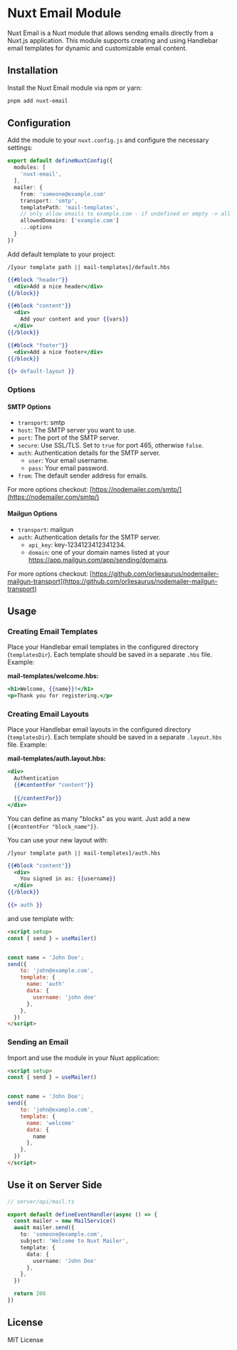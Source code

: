 
# Nuxt Email Module

Nuxt Email is a Nuxt module that allows sending emails directly from a Nuxt.js application. This module supports creating and using Handlebar email templates for dynamic and customizable email content.

## Installation

Install the Nuxt Email module via npm or yarn:

```bash
pnpm add nuxt-email
```

## Configuration

Add the module to your `nuxt.config.js` and configure the necessary settings:

```ts
export default defineNuxtConfig({
  modules: [
    'nuxt-email',
  ],
  mailer: {
    from: 'someone@example.com'
    transport: 'smtp',
    templatePath: 'mail-templates',
    // only allow emails to example.com - if undefined or empty -> all domains are allowed!
    allowedDomains: ['example.com']
    ...options
  }
})
```
Add default template to your project:

``/[your template path || mail-templates]/default.hbs`` 

```handlebars
{{#block "header"}}
  <div>Add a nice header</div>
{{/block}}

{{#block "content"}}
  <div>
    Add your content and your {{vars}}
  </div>
{{/block}}

{{#block "footer"}}
  <div>Add a nice footer</div>
{{/block}}

{{> default-layout }}
```


### Options

#### SMTP Options

- `transport`: smtp
- `host`: The SMTP server you want to use.
- `port`: The port of the SMTP server.
- `secure`: Use SSL/TLS. Set to `true` for port 465, otherwise `false`.
- `auth`: Authentication details for the SMTP server.
  - `user`: Your email username.
  - `pass`: Your email password.
- `from`: The default sender address for emails.

For more options checkout: [https://nodemailer.com/smtp/](https://nodemailer.com/smtp/)

#### Mailgun Options

- `transport`: mailgun
- `auth`: Authentication details for the SMTP server.
  - `api_key`: key-1234123412341234.
  - `domain`: one of your domain names listed at your https://app.mailgun.com/app/sending/domains.

For more options checkout: [https://github.com/orliesaurus/nodemailer-mailgun-transport](https://github.com/orliesaurus/nodemailer-mailgun-transport)

## Usage

### Creating Email Templates

Place your Handlebar email templates in the configured directory (`templatesDir`). Each template should be saved in a separate `.hbs` file. Example:

**mail-templates/welcome.hbs:**

```handlebars
<h1>Welcome, {{name}}!</h1>
<p>Thank you for registering.</p>
```

### Creating Email Layouts

Place your Handlebar email layouts in the configured directory (`templatesDir`). Each template should be saved in a separate `.layout.hbs` file. Example:

**mail-templates/auth.layout.hbs:**

```handlebars
<div>
  Authentication
  {{#contentFor "content"}}
                  
  {{/contentFor}}
</div>
```

You can define as many "blocks" as you want. Just add a new `{{#contentFor "block_name"}}`.

You can use your new layout with:

`/[your template path || mail-templates]/auth.hbs`

```handlebars
{{#block "content"}}
  <div>
    You signed in as: {{username}}
  </div>
{{/block}}

{{> auth }}
```

and use template with:

```html
<script setup>
const { send } = useMailer()


const name = 'John Doe';
send({
    to: 'john@example.com',
    template: {
      name: 'auth'
      data: {
        username: 'john doe'
      },
    },
  })
</script>
```

### Sending an Email

Import and use the module in your Nuxt application:

```html
<script setup>
const { send } = useMailer()


const name = 'John Doe';
send({
    to: 'john@example.com',
    template: {
      name: 'welcome'
      data: {
        name
      },
    },
  })
</script>
```

## Use it on Server Side

```ts
// server/api/mail.ts

export default defineEventHandler(async () => {
  const mailer = new MailService()
  await mailer.send({
    to: 'someone@example.com',
    subject: 'Welcome to Nuxt Mailer',
    template: {
      data: {
        username: 'John Doe'
      },
    },
  })

  return 200
})
```

## License

MIT License
